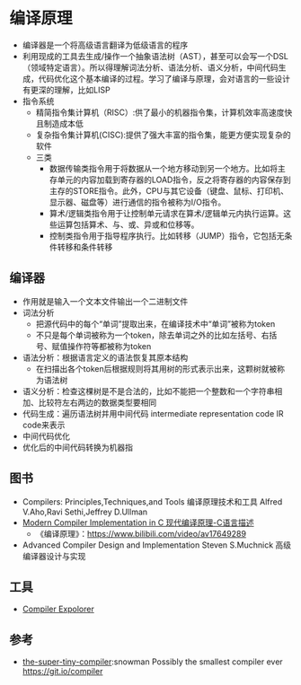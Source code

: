 # 编译原理

* 编译器是一个将高级语言翻译为低级语言的程序
* 利用现成的工具去生成/操作一个抽象语法树（AST），甚至可以会写一个DSL（领域特定语言）。所以得理解词法分析、语法分析、语义分析，中间代码生成，代码优化这个基本编译的过程。学习了编译与原理，会对语言的一些设计有更深的理解，比如LISP
* 指令系统
  - 精简指令集计算机（RISC）:供了最小的机器指令集，计算机效率高速度快且制造成本低
  - 复杂指令集计算机(CISC):提供了强大丰富的指令集，能更方便实现复杂的软件
  - 三类
    + 数据传输类指令用于将数据从一个地方移动到另一个地方。比如将主存单元的内容加载到寄存器的LOAD指令，反之将寄存器的内容保存到主存的STORE指令。此外，CPU与其它设备（键盘、鼠标、打印机、显示器、磁盘等）进行通信的指令被称为I/O指令。
    + 算术/逻辑类指令用于让控制单元请求在算术/逻辑单元内执行运算。这些运算包括算术、与、或、异或和位移等。
    + 控制类指令用于指导程序执行。比如转移（JUMP）指令，它包括无条件转移和条件转移

## 编译器

* 作用就是输入一个文本文件输出一个二进制文件
* 词法分析
    - 把源代码中的每个“单词”提取出来，在编译技术中“单词”被称为token
    - 不只是每个单词被称为一个token，除去单词之外的比如左括号、右括号、赋值操作符等都被称为token
* 语法分析：根据语言定义的语法恢复其原本结构
    - 在扫描出各个token后根据规则将其用树的形式表示出来，这颗树就被称为语法树
* 语义分析：检查这棵树是不是合法的，比如不能把一个整数和一个字符串相加、比较符左右两边的数据类型要相同
* 代码生成：遍历语法树并用中间代码 intermediate representation code IR code来表示
* 中间代码优化
* 优化后的中间代码转换为机器指

## 图书

* Compilers: Principles,Techniques,and Tools 编译原理技术和工具 Alfred V.Aho,Ravi Sethi,Jeffrey D.Ullman
* [Modern Compiler Implementation in C  现代编译原理-C语言描述](https://www.cs.princeton.edu/~appel/modern/c/)
    - 《编译原理》：https://www.bilibili.com/video/av17649289
* Advanced Compiler Design and Implementation  Steven S.Muchnick  高级编译器设计与实现

## 工具

* [Compiler Expolorer](https://godbolt.org/)

## 参考

* [the-super-tiny-compiler](https://github.com/jamiebuilds/the-super-tiny-compiler):snowman Possibly the smallest compiler ever https://git.io/compiler
